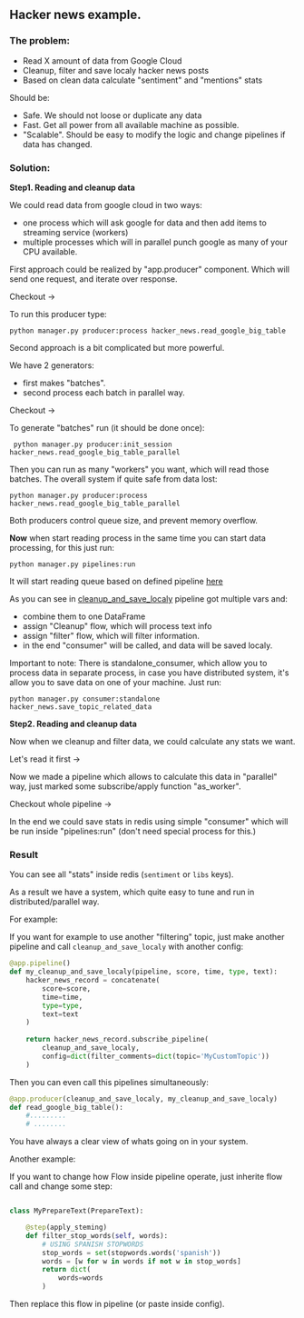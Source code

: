 
## Hacker news example.

### The problem:

- Read X amount of data from Google Cloud
- Cleanup, filter and save localy hacker news posts
- Based on clean data calculate "sentiment" and "mentions" stats


Should be:

- Safe. We should not loose or duplicate any data
- Fast. Get all power from all available machine as possible.
- "Scalable". Should be easy to modify the logic and change pipelines
if data has changed.


### Solution:


**Step1. Reading and cleanup data**

We could read data from google cloud in two ways:

- one process which will ask google for data and then add items to
streaming service (workers)
- multiple processes which will in parallel punch google as many of 
your CPU available.


First approach could be realized by "app.producer" component. Which will
send one request, and iterate over response.

Checkout -> 

To run this producer type:

`python manager.py producer:process hacker_news.read_google_big_table`



Second approach is a bit complicated but more powerful. 

We have 2 generators:

- first makes "batches".
- second process each batch in parallel way.

Checkout ->    

To generate "batches" run (it should be done once):

` python manager.py producer:init_session hacker_news.read_google_big_table_parallel`

Then you can run as many "workers" you want, which will 
read those batches. The overall system if quite safe from data lost:

`python manager.py producer:process hacker_news.read_google_big_table_parallel`

Both producers control queue size, and prevent memory overflow.


**Now** when start reading process in the same time you can start
data processing, for this just run:

`python manager.py pipelines:run`

It will start reading queue based on defined pipeline [here]()

As you can see in [cleanup_and_save_localy](function) pipeline
got multiple vars and:
- combine them to one DataFrame
- assign "Cleanup" flow, which will process text info
- assign "filter" flow, which will filter information.
- in the end "consumer" will be called, and data will be saved localy.

Important to note: 
There is standalone_consumer, which allow you to process data in separate
process, in case you have distributed system, it's allow you to save
data on one of your machine. Just run:

`python manager.py consumer:standalone hacker_news.save_topic_related_data`


**Step2. Reading and cleanup data**

Now when we cleanup and filter data, we could calculate any stats 
we want.

Let's read it first -> []()

Now we made a pipeline which allows to calculate this data in "parallel"
way, just marked some subscribe/apply function "as_worker".


Checkout whole pipeline -> 

In the end we could save stats in redis using simple "consumer" which will be
run inside "pipelines:run" (don't need special process for this.)



### Result

You can see all "stats" inside redis (`sentiment` or `libs` keys).

As a result we have a system, which quite easy to tune and run in 
distributed/parallel way.

For example:

If you want for example to use another "filtering" topic, just make another
pipeline and call `cleanup_and_save_localy` with another config:

```python
@app.pipeline()
def my_cleanup_and_save_localy(pipeline, score, time, type, text):
    hacker_news_record = concatenate(
        score=score,
        time=time,
        type=type,
        text=text
    )
    
    return hacker_news_record.subscribe_pipeline(
        cleanup_and_save_localy,
        config=dict(filter_comments=dict(topic='MyCustomTopic'))   
    )

```

Then you can even call this pipelines simultaneously:

```python
@app.producer(cleanup_and_save_localy, my_cleanup_and_save_localy)
def read_google_big_table():
    #.........
    # ........
```

You have always a clear view of whats going on in your system.


Another example:

If you want to change how Flow inside pipeline operate, just inherite flow call
and change some step:

```python

class MyPrepareText(PrepareText):

    @step(apply_steming)
    def filter_stop_words(self, words):
        # USING SPANISH STOPWORDS
        stop_words = set(stopwords.words('spanish'))
        words = [w for w in words if not w in stop_words]
        return dict(
            words=words
        )
```

Then replace this flow in pipeline (or paste inside config). 
 